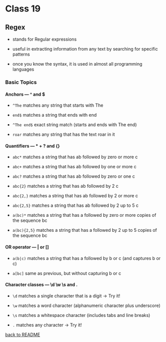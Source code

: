 # Class 19

## Regex

- stands for Regular expressions

- useful in extracting information from any text by searching for specific patterns

- once you know the syntax, it is used in almost all programming languages

### Basic Topics

#### Anchors — ^ and $

- `^The` matches any string that starts with The

- `end$` matches a string that ends with end

- `^The end$` exact string match (starts and ends with The end)

- `roar` matches any string that has the text roar in it

#### Quantifiers — * + ? and {}

- `abc*` matches a string that has ab followed by zero or more c

- `abc+` matches a string that has ab followed by one or more c

- `abc?` matches a string that has ab followed by zero or one c

- `abc{2}` matches a string that has ab followed by 2 c

- `abc{2,}` matches a string that has ab followed by 2 or more c

- `abc{2,5}` matches a string that has ab followed by 2 up to 5 c

- `a(bc)*` matches a string that has a followed by zero or more copies of the sequence bc

- `a(bc){2,5}` matches a string that has a followed by 2 up to 5 copies of the sequence bc

#### OR operator — | or []

- `a(b|c)` matches a string that has a followed by b or c (and captures b or c)

- `a[bc]` same as previous, but without capturing b or c

#### Character classes — \d \w \s and .

- `\d` matches a single character that is a digit -> Try it!

- `\w` matches a word character (alphanumeric character plus underscore)

- `\s` matches a whitespace character (includes tabs and line breaks)

- `.` matches any character -> Try it!

[back to README](../README.md)
